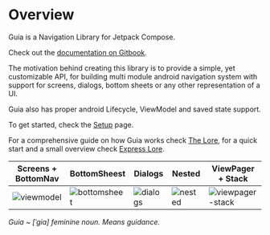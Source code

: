 # Overview

Guia is a Navigation Library for Jetpack Compose.

Check out the [documentation on Gitbook](https://roudi.gitbook.io/guia-navigation/).

The motivation behind creating this library is to provide a simple, yet customizable API, for building multi module android navigation system with support for screens, dialogs, bottom sheets or any other representation of a UI.

Guia also has proper android Lifecycle, ViewModel and saved state support.

To get started, check the [Setup](https://roudi.gitbook.io/guia-navigation/setup) page.

For a comprehensive guide on how Guia works check [The Lore](https://roudi.gitbook.io/guia-navigation/using-guia/the-lore/), for a quick start and a small overview check [Express Lore](https://roudi.gitbook.io/guia-navigation/using-guia/express-lore/).

| Screens + BottomNav                                                                                                 | BottomSheest                                                                                                          | Dialogs                                                                                                           | Nested                                                                                                           | ViewPager + Stack                                                                                                         |
|---------------------------------------------------------------------------------------------------------------------|-----------------------------------------------------------------------------------------------------------------------|-------------------------------------------------------------------------------------------------------------------|------------------------------------------------------------------------------------------------------------------|---------------------------------------------------------------------------------------------------------------------------|
| ![viewmodel](https://user-images.githubusercontent.com/22520376/215367080-4c26d553-0e3b-4b0a-a713-9e9ccaddc154.png) | ![bottomsheet](https://user-images.githubusercontent.com/22520376/215367072-4acd062b-87e1-4f95-ba84-694e531e5171.png) | ![dialogs](https://user-images.githubusercontent.com/22520376/215367076-06613247-0ec8-40e1-9ab1-ce5d17f9666c.png) | ![nested](https://user-images.githubusercontent.com/22520376/215367077-f3d1feb3-1541-4bc2-b4ca-f746dfa7043c.png) | ![viewpager-stack](https://user-images.githubusercontent.com/22520376/215367083-1afa6fee-c0c8-43ca-8a0a-1c8982733e8f.png) |

_Guia \~ \[ˈɡia] feminine noun. Means guidance._
